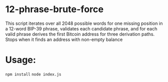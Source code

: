 # 12-phrase-brute-force
This script iterates over all 2048 possible words for one missing position in a 12-word BIP-39 phrase, validates each candidate phrase, and for each valid phrase derives the first Bitcoin address for three derivation paths. Stops when it finds an address with non-empty balance

# Usage:
`npm install`
`node index.js`
